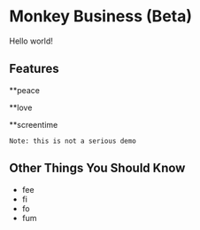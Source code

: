 # Monkey Business (Beta)

Hello world!
    
## Features


**peace

**love

**screentime


    Note: this is not a serious demo


## Other Things You Should Know

* fee 
* fi
* fo 
* fum
